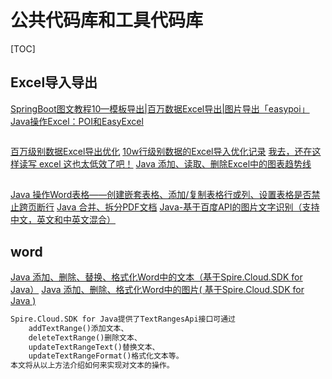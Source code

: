 # 公共代码库和工具代码库

[TOC]
## Excel导入导出
[SpringBoot图文教程10—模板导出|百万数据Excel导出|图片导出「easypoi」](https://www.cnblogs.com/bingyang-py/p/12419663.html)
[Java操作Excel：POI和EasyExcel](https://www.cnblogs.com/MessiXiaoMo3334/p/13288568.html)
```markdown

```
[百万级别数据Excel导出优化](https://www.cnblogs.com/throwable/p/13285518.html)
[10w行级别数据的Excel导入优化记录](https://www.cnblogs.com/keatsCoder/p/13217561.html)
[我去，还在这样读写 excel 这也太低效了吧！](https://www.cnblogs.com/goodAndyxublog/p/12683641.html)
[Java 添加、读取、删除Excel中的图表趋势线](https://www.cnblogs.com/Yesi/p/14023241.html)
##
[Java 操作Word表格——创建嵌套表格、添加/复制表格行或列、设置表格是否禁止跨页断行](https://www.cnblogs.com/Yesi/p/11691132.html)
[Java 合并、拆分PDF文档](https://www.cnblogs.com/Yesi/p/10135734.html)
[Java-基于百度API的图片文字识别（支持中文，英文和中英文混合）](https://blog.csdn.net/wsk1103/article/details/79316220)

## word
[Java 添加、删除、替换、格式化Word中的文本（基于Spire.Cloud.SDK for Java）](https://www.cnblogs.com/Yesi/p/13391183.html)
[Java 添加、删除、格式化Word中的图片( 基于Spire.Cloud.SDK for Java )](https://www.cnblogs.com/Yesi/p/13424724.html)
```markdown
Spire.Cloud.SDK for Java提供了TextRangesApi接口可通过
    addTextRange()添加文本、
    deleteTextRange()删除文本、
    updateTextRangeText()替换文本、
    updateTextRangeFormat()格式化文本等。
本文将从以上方法介绍如何来实现对文本的操作。
```